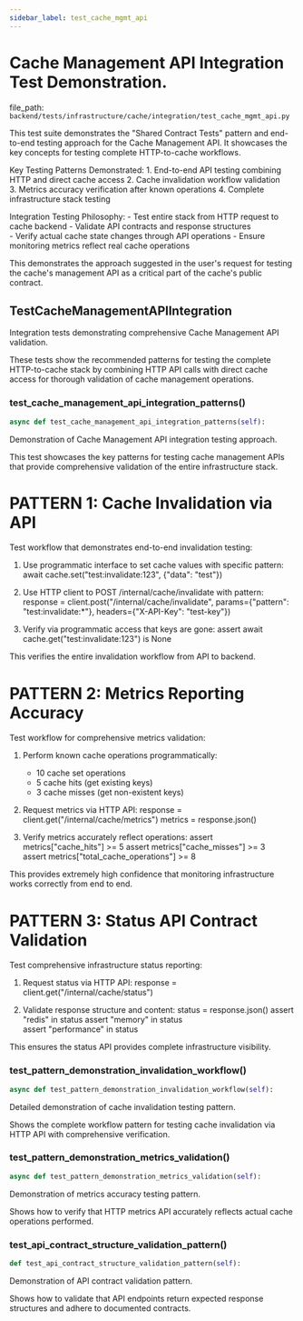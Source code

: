 ```yaml
---
sidebar_label: test_cache_mgmt_api
---
```


# Cache Management API Integration Test Demonstration.

  file_path: `backend/tests/infrastructure/cache/integration/test_cache_mgmt_api.py`

This test suite demonstrates the "Shared Contract Tests" pattern and end-to-end 
testing approach for the Cache Management API. It showcases the key concepts 
for testing complete HTTP-to-cache workflows.

Key Testing Patterns Demonstrated:
    1. End-to-end API testing combining HTTP and direct cache access
    2. Cache invalidation workflow validation  
    3. Metrics accuracy verification after known operations
    4. Complete infrastructure stack testing

Integration Testing Philosophy:
    - Test entire stack from HTTP request to cache backend
    - Validate API contracts and response structures  
    - Verify actual cache state changes through API operations
    - Ensure monitoring metrics reflect real cache operations

This demonstrates the approach suggested in the user's request for testing
the cache's management API as a critical part of the cache's public contract.

## TestCacheManagementAPIIntegration

Integration tests demonstrating comprehensive Cache Management API validation.

These tests show the recommended patterns for testing the complete HTTP-to-cache
stack by combining HTTP API calls with direct cache access for thorough
validation of cache management operations.

### test_cache_management_api_integration_patterns()

```python
async def test_cache_management_api_integration_patterns(self):
```

Demonstration of Cache Management API integration testing approach.

This test showcases the key patterns for testing cache management APIs
that provide comprehensive validation of the entire infrastructure stack.

PATTERN 1: Cache Invalidation via API
====================================
Test workflow that demonstrates end-to-end invalidation testing:

1. Use programmatic interface to set cache values with specific pattern:
   await cache.set("test:invalidate:123", {"data": "test"})
   
2. Use HTTP client to POST /internal/cache/invalidate with pattern:
   response = client.post("/internal/cache/invalidate", 
                        params={"pattern": "test:invalidate:*"},
                        headers={"X-API-Key": "test-key"})
   
3. Verify via programmatic access that keys are gone:
   assert await cache.get("test:invalidate:123") is None
   
This verifies the entire invalidation workflow from API to backend.

PATTERN 2: Metrics Reporting Accuracy
=====================================
Test workflow for comprehensive metrics validation:

1. Perform known cache operations programmatically:
   - 10 cache set operations  
   - 5 cache hits (get existing keys)
   - 3 cache misses (get non-existent keys)
   
2. Request metrics via HTTP API:
   response = client.get("/internal/cache/metrics")
   metrics = response.json()
   
3. Verify metrics accurately reflect operations:
   assert metrics["cache_hits"] >= 5
   assert metrics["cache_misses"] >= 3  
   assert metrics["total_cache_operations"] >= 8
   
This provides extremely high confidence that monitoring infrastructure
works correctly from end to end.

PATTERN 3: Status API Contract Validation  
=========================================
Test comprehensive infrastructure status reporting:

1. Request status via HTTP API:
   response = client.get("/internal/cache/status")
   
2. Validate response structure and content:
   status = response.json()
   assert "redis" in status
   assert "memory" in status  
   assert "performance" in status
   
This ensures the status API provides complete infrastructure visibility.

### test_pattern_demonstration_invalidation_workflow()

```python
async def test_pattern_demonstration_invalidation_workflow(self):
```

Detailed demonstration of cache invalidation testing pattern.

Shows the complete workflow pattern for testing cache invalidation
via HTTP API with comprehensive verification.

### test_pattern_demonstration_metrics_validation()

```python
async def test_pattern_demonstration_metrics_validation(self):
```

Demonstration of metrics accuracy testing pattern.

Shows how to verify that HTTP metrics API accurately reflects
actual cache operations performed.

### test_api_contract_structure_validation_pattern()

```python
def test_api_contract_structure_validation_pattern(self):
```

Demonstration of API contract validation pattern.

Shows how to validate that API endpoints return expected response
structures and adhere to documented contracts.
